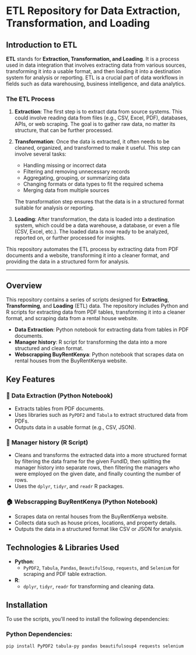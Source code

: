 # ETL Repository for Data Extraction, Transformation, and Loading

## Introduction to ETL

**ETL** stands for **Extraction, Transformation, and Loading**. It is a process used in data integration that involves extracting data from various sources, transforming it into a usable format, and then loading it into a destination system for analysis or reporting. ETL is a crucial part of data workflows in fields such as data warehousing, business intelligence, and data analytics.

### The ETL Process

1. **Extraction**:
   The first step is to extract data from source systems. This could involve reading data from files (e.g., CSV, Excel, PDF), databases, APIs, or web scraping. The goal is to gather raw data, no matter its structure, that can be further processed.

2. **Transformation**:
   Once the data is extracted, it often needs to be cleaned, organized, and transformed to make it useful. This step can involve several tasks:
   - Handling missing or incorrect data
   - Filtering and removing unnecessary records
   - Aggregating, grouping, or summarizing data
   - Changing formats or data types to fit the required schema
   - Merging data from multiple sources

   The transformation step ensures that the data is in a structured format suitable for analysis or reporting.

3. **Loading**:
   After transformation, the data is loaded into a destination system, which could be a data warehouse, a database, or even a file (CSV, Excel, etc.). The loaded data is now ready to be analyzed, reported on, or further processed for insights.

This repository automates the ETL process by extracting data from PDF documents and a website, transforming it into a cleaner format, and providing the data in a structured form for analysis.

---

## Overview

This repository contains a series of scripts designed for **Extracting**, **Transforming**, and **Loading** (ETL) data. The repository includes Python and R scripts for extracting data from PDF tables, transforming it into a cleaner format, and scraping data from a rental house website.

- **Data Extraction**: Python notebook for extracting data from tables in PDF documents.
- **Manager history**: R script for transforming the data into a more structured and clean format.
- **Webscrapping BuyRentKenya**: Python notebook that scrapes data on rental houses from the BuyRentKenya website.

## Key Features

### 📄 **Data Extraction (Python Notebook)**

- Extracts tables from PDF documents.
- Uses libraries such as `PyPDF2` and `Tabula` to extract structured data from PDFs.
- Outputs data in a usable format (e.g., CSV, JSON).

### 🔄 **Manager history (R Script)**

- Cleans and transforms the extracted data into a more structured format by filtering the data frame for the given FundID, then splitting the manager history into separate rows, then filtering the managers who were employed on the given date, and finally counting the number of rows.
- Uses the `dplyr`, `tidyr`, and `readr` R packages.

### 🏠 **Webscrapping BuyRentKenya (Python Notebook)**

- Scrapes data on rental houses from the BuyRentKenya website.
- Collects data such as house prices, locations, and property details.
- Outputs the data in a structured format like CSV or JSON for analysis.

## Technologies & Libraries Used

- **Python**:
   - `PyPDF2`, `Tabula`, `Pandas`, `BeautifulSoup`, `requests`, and `Selenium` for scraping and PDF table extraction.
- **R**:
   - `dplyr`, `tidyr`, `readr` for transforming and cleaning data.

## Installation

To use the scripts, you'll need to install the following dependencies:

### Python Dependencies:
```bash
pip install PyPDF2 tabula-py pandas beautifulsoup4 requests selenium
